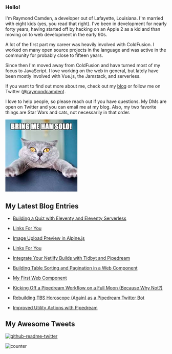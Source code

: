### Hello!

I'm Raymond Camden, a developer out of Lafayette, Louisiana. I'm married with eight kids (yes, you read that right). I've been in development for nearly forty years, having started off by hacking on an Apple 2 as a kid and than moving on to web development in the early 90s.

A lot of the first part my career was heavily involved with ColdFusion. I worked on many open source projects in the language and was active in the community for probably close to fifteen years. 

Since then I'm moved away from ColdFusion and have turned most of my focus to JavaScript. I love working on the web in general, but lately have been mostly involved with Vue.js, the Jamstack, and serverless. 

If you want to find out more about me, check out my [blog](https://www.raymondcamden.com) or follow me on Twitter ([@raymondcamden](https://twitter.com/raymondcamden)). 

I love to help people, so please reach out if you have questions. My DMs are open on Twitter and you can email me at my blog. Also, my two favorite things are Star Wars and cats, not necessarily in that order.

![Star Wars cat](https://raw.githubusercontent.com/cfjedimaster/cfjedimaster/master/cat.jpg)

<!-- RSS -->
## My Latest Blog Entries

* [Building a Quiz with Eleventy and Eleventy Serverless](https://www.raymondcamden.com/2022/06/18/building-a-quiz-with-eleventy-and-eleventy-serverless)

* [Links For You](https://www.raymondcamden.com/2022/06/14/links-for-you)

* [Image Upload Preview in Alpine.js](https://www.raymondcamden.com/2022/06/03/image-upload-preview-in-alpinejs)

* [Links For You](https://www.raymondcamden.com/2022/05/29/links-for-you)

* [Integrate Your Netlify Builds with Tidbyt and Pipedream](https://www.raymondcamden.com/2022/05/26/integrate-your-netlify-builds-with-tidbyt-and-pipedream)

* [Building Table Sorting and Pagination in a Web Component](https://www.raymondcamden.com/2022/05/23/building-table-sorting-and-pagination-in-a-web-component)

* [My First Web Component](https://www.raymondcamden.com/2022/05/18/my-first-web-component)

* [Kicking Off a Pipedream Workflow on a Full Moon (Because Why Not?)](https://www.raymondcamden.com/2022/05/16/kicking-off-a-pipedream-workflow-on-a-full-moon-because-why-not)

* [Rebuilding TBS Horoscope (Again) as a Pipedream Twitter Bot](https://www.raymondcamden.com/2022/05/13/rebuilding-tbs-horoscope-again-as-a-pipedream-twitter-bot)

* [Improved Utility Actions with Pipedream](https://www.raymondcamden.com/2022/05/10/improved-utility-actions-with-pipedream)

<!-- ENDRSS -->

## My Awesome Tweets 

[![github-readme-twitter](https://github-readme-twitter.gazf.vercel.app/api?id=raymondcamden&layout=wide)](https://github.com/gazf/github-readme-twitter)

![counter](https://enzy20r2pibx5pb.m.pipedream.net)
